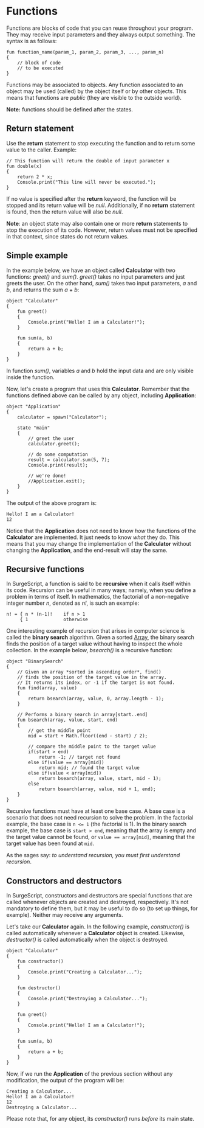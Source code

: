 Functions
=========

Functions are blocks of code that you can reuse throughout your program. They may receive input parameters and they always output something. The syntax is as follows:

```
fun function_name(param_1, param_2, param_3, ..., param_n)
{
    // block of code
    // to be executed
}
```

Functions may be associated to objects. Any function associated to an object may be used (called) by the object itself or by other objects. This means that functions are *public* (they are visible to the outside world).

**Note:** functions should be defined after the states.

Return statement
----------------

Use the **return** statement to stop executing the function and to return some value to the caller. Example:

```
// This function will return the double of input parameter x
fun double(x)
{
    return 2 * x;
    Console.print("This line will never be executed.");
}
```

If no value is specified after the **return** keyword, the function will be stopped and its return value will be *null*. Additionally, if no **return** statement is found, then the return value will also be *null*.

**Note**: an object state may also contain one or more **return** statements to stop the execution of its code. However, return values must not be specified in that context, since states do not return values.

Simple example
--------------

In the example below, we have an object called **Calculator** with two functions: *greet()* and *sum()*. *greet()* takes no input parameters and just greets the user. On the other hand, *sum()* takes two input parameters, *a* and *b*, and returns the sum *a* + *b*:

```
object "Calculator"
{
    fun greet()
    {
        Console.print("Hello! I am a Calculator!");
    }

    fun sum(a, b)
    {
        return a + b;
    }
}
```

In function *sum()*, variables *a* and *b* hold the input data and are only visible inside the function.

Now, let's create a program that uses this **Calculator**. Remember that the functions defined above can be called by any object, including **Application**:


```
object "Application"
{
    calculator = spawn("Calculator");

    state "main"
    {
        // greet the user
        calculator.greet();

        // do some computation
        result = calculator.sum(5, 7);
        Console.print(result);

        // we're done!
        //Application.exit();
    }
}
```

The output of the above program is:

```
Hello! I am a Calculator!
12
```

Notice that the **Application** does not need to know *how* the functions of the **Calculator** are implemented. It just needs to know *what* they do. This means that you may change the implementation of the **Calculator** without changing the **Application**, and the end-result will stay the same.

Recursive functions
-------------------

In SurgeScript, a function is said to be **recursive** when it calls itself within its code. Recursion can be useful in many ways; namely, when you define a problem in terms of itself. In mathematics, the factorial of a non-negative integer number *n*, denoted as *n!*, is such an example:

```
n! = { n * (n-1)!    if n > 1
     { 1             otherwise
```

One interesting example of recursion that arises in computer science is called the **binary search** algorithm. Given a sorted [Array](/reference/array), the binary search finds the position of a target value without having to inspect the whole collection. In the example below, *bsearch()* is a recursive function:

```
object "BinarySearch"
{
    // Given an array *sorted in ascending order*, find()
    // finds the position of the target value in the array.
    // It returns its index, or -1 if the target is not found.
    fun find(array, value)
    {
        return bsearch(array, value, 0, array.length - 1);
    }

    // Performs a binary search in array[start..end]
    fun bsearch(array, value, start, end)
    {
        // get the middle point
        mid = start + Math.floor((end - start) / 2);

        // compare the middle point to the target value
        if(start > end)
            return -1; // target not found
        else if(value == array[mid])
            return mid; // found the target value
        else if(value < array[mid])
            return bsearch(array, value, start, mid - 1);
        else
            return bsearch(array, value, mid + 1, end);
    }
}
```

Recursive functions must have at least one base case. A base case is a scenario that does not need recursion to solve the problem. In the factorial example, the base case is `n <= 1` (the factorial is 1). In the binary search example, the base case is `start > end`, meaning that the array is empty and the target value cannot be found, or `value == array[mid]`, meaning that the target value has been found at `mid`.

As the sages say: *to understand recursion, you must first understand recursion*.

Constructors and destructors
----------------------------

In SurgeScript, constructors and destructors are special functions that are called whenever objects are created and destroyed, respectively. It's not mandatory to define them, but it may be useful to do so (to set up things, for example). Neither may receive any arguments.

Let's take our **Calculator** again. In the following example, *constructor()* is called automatically whenever a **Calculator** object is created. Likewise, *destructor()* is called automatically when the object is destroyed.

```
object "Calculator"
{
    fun constructor()
    {
        Console.print("Creating a Calculator...");
    }

    fun destructor()
    {
        Console.print("Destroying a Calculator...");
    }
    
    fun greet()
    {
        Console.print("Hello! I am a Calculator!");
    }

    fun sum(a, b)
    {
        return a + b;
    }
}
```

Now, if we run the **Application** of the previous section without any modification, the output of the program will be:

```
Creating a Calculator...
Hello! I am a Calculator!
12
Destroying a Calculator...
```

Please note that, for any object, its *constructor()* runs *before* its main state.

